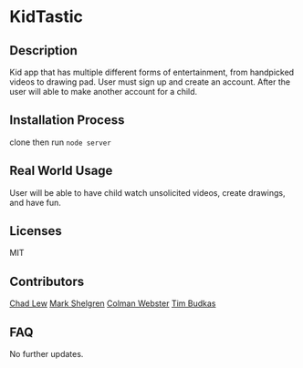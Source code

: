 # KidTastic

## Description 
Kid app that has multiple different forms of entertainment, from handpicked videos to drawing pad. User must sign up and create an account. After the user will able to make another account for a child.

## Installation Process
clone then run `node server`

## Real World Usage
User will be able to have child watch unsolicited videos, create drawings, and have fun.

## Licenses 
MIT

## Contributors
[Chad Lew](https://github.com/clew-bot "@clew-bot")
[Mark Shelgren](https://github.com/markshelgren "@markshelgren")
[Colman Webster](https://github.com/colmanwebster "@colmanwebster")
[Tim Budkas](https://github.com/BudkasTim "@budkastim")

## FAQ
No further updates.
